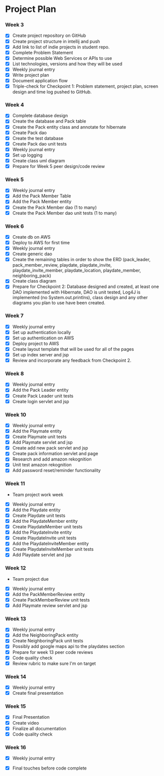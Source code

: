 # Project Plan
### Week 3
- [x] Create project repository on GitHub
- [x] Create project structure in intellij and push
- [x] Add link to list of indie projects in student repo.
- [x] Complete Problem Statement
- [x] Determine possible Web Services or APIs to use
- [x] List technologies, versions and how they will be used
- [x] Weekly journal entry
- [x] Write project plan
- [x] Document application flow 
- [x] Triple-check for Checkpoint 1: Problem statement, project plan, screen design and time log pushed to GitHub. 
### Week 4
- [x] Complete database design
- [x] Create the database and Pack table
- [x] Create the Pack entity class and annotate for hibernate
- [x] Create Pack dao
- [x] Create the test database
- [x] Create Pack dao unit tests
- [x] Weekly journal entry
- [x] Set up logging
- [x] Create class uml diagram
- [x] Prepare for Week 5 peer design/code review
### Week 5
- [x] Weekly journal entry
- [x] Add the Pack Member Table
- [x] Add the Pack Member entity
- [x] Create the Pack Member dao (1 to many)
- [x] Create the Pack Member dao unit tests (1 to many)
### Week 6
- [x] Create db on AWS
- [x] Deploy to AWS for first time
- [x] Weekly journal entry
- [x] Create generic dao
- [x] Create the remaining tables in order to show the ERD 
      (pack_leader, pack_member_review, playdate, playdate_invite, playdate_invite_member, 
       playdate_location, playdate_member, neighboring_pack)
- [x] Create class diagram
- [x] Prepare for Checkpoint 2: Database designed and created, at least one DAO implemented with Hibernate, DAO is unit tested, Log4J is implemented (no System.out.printlns), class design and any other diagrams you plan to use have been created. 
### Week 7
- [x] Weekly journal entry
- [x] Set up authentication locally
- [x] Set up authentication on AWS
- [x] Deploy project to AWS
- [x] Create layout template that will be used for all of the pages
- [x] Set up index server and jsp
- [x] Review and incorporate any feedback from Checkpoint 2.
### Week 8
- [x] Weekly journal entry
- [x] Add the Pack Leader entity
- [x] Create Pack Leader unit tests
- [x] Create login servlet and jsp
### Week 10
- [x] Weekly journal entry
- [x] Add the Playmate entity
- [x] Create Playmate unit tests
- [x] Add Playmate servlet and jsp
- [x] Create add new pack servlet and jsp
- [x] Create pack information servlet and page
- [x] Research and add amazon rekognition
- [x] Unit test amazon rekognition
- [x] Add password reset/reminder functionality
### Week 11 
- Team project work week
- [x] Weekly journal entry
- [x] Add the Playdate entity
- [x] Create Playdate unit tests
- [x] Add the PlaydateMember entity
- [x] Create PlaydateMember unit tests
- [x] Add the PlaydateInvite entity
- [x] Create PlaydateInvite unit tests
- [x] Add the PlaydateInviteMember entity
- [x] Create PlaydateInviteMember unit tests
- [x] Add Playdate servlet and jsp
### Week 12 
- Team project due
- [x] Weekly journal entry
- [x] Add the PackMemberReview entity
- [x] Create PackMemberReview unit tests
- [x] Add Playmate review servlet and jsp
### Week 13
- [x] Weekly journal entry
- [x] Add the NeighboringPack entity
- [x] Create NeighboringPack unit tests
- [x] Possibly add google maps api to the playdates section
- [x] Prepare for week 13 peer code reviews
- [x] Code quality check
- [x] Review rubric to make sure I'm on target
### Week 14
- [x] Weekly journal entry
- [x] Create final presentation
### Week 15
- [x] Final Presentation
- [x] Create video
- [x] Finalize all documentation
- [x] Code quality check
### Week 16
- [x] Weekly journal entry
- [x] Final touches before code complete



